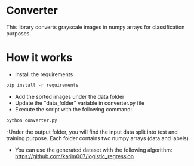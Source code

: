 # Converter
This library converts grayscale images in numpy arrays for classification purposes.

# How it works
- Install the requirements
```python
pip install -r requirements
```
- Add the sorted images under the data folder
- Update the "data_folder" variable in converter.py file
- Execute the script with the following command:
```python
python converter.py
```
-Under the output folder, you will find the input data split into test and training purpose. Each folder contains two numpy arrays (data and labels)
- You can use the generated dataset with the following algorithm: https://github.com/karim007/logistic_regression

